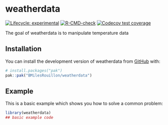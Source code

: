 
<!-- README.md is generated from README.Rmd. Please edit that file -->

# weatherdata

<!-- badges: start -->

[![Lifecycle:
experimental](https://img.shields.io/badge/lifecycle-experimental-orange.svg)](https://lifecycle.r-lib.org/articles/stages.html#experimental)
[![R-CMD-check](https://github.com/BMilesRouillon/weatherdata/actions/workflows/R-CMD-check.yaml/badge.svg)](https://github.com/BMilesRouillon/weatherdata/actions/workflows/R-CMD-check.yaml)
[![Codecov test
coverage](https://codecov.io/gh/BMilesRouillon/weatherdata/graph/badge.svg)](https://app.codecov.io/gh/BMilesRouillon/weatherdata)
<!-- badges: end -->

The goal of weatherdata is to manipulate temperature data

## Installation

You can install the development version of weatherdata from
[GitHub](https://github.com/) with:

``` r
# install.packages("pak")
pak::pak("BMilesRouillon/weatherdata")
```

## Example

This is a basic example which shows you how to solve a common problem:

``` r
library(weatherdata)
## basic example code
```

